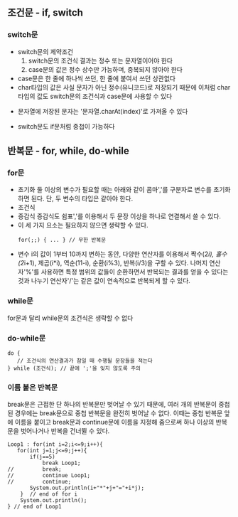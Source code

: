 ## 조건문 - if, switch
### switch문
- switch문의 제약조건
  1. switch문의 조건식 결과는 정수 또는 문자열이어야 한다
  2. case문의 값은 정수 상수만 가능하며, 중복되지 않아야 한다
- case문은 한 줄에 하나씩 쓰던, 한 줄에 붙여서 쓰던 상관없다
- char타입의 값은 사실 문자가 아닌 정수(유니코드)로 저장되기 때문에 이처럼 char타입의 값도 switch문의 조건식과 case문에 사용할 수 있다
* 문자열에 저장된 문자는 '문자열.charAt(index)'로 가져올 수 있다
- switch문도 if문처럼 중첩이 가능하다
   
## 반복문 - for, while, do-while
### for문
- 초기화
  둘 이상의 변수가 필요할 때는 아래와 같이 콤마','를 구분자로 변수를 초기화하면 된다. 단, 두 변수의 타입은 같아야 한다.
- 조건식
- 증감식
  증감식도 쉼표','를 이용해서 두 문장 이상을 하나로 연결해서 쓸 수 있다.
- 이 세 가지 요소는 필요하지 않으면 생략할 수 있다.
  ```
  for(;;) { ... } // 무한 반복문
  ```
- 변수 i의 값이 1부터 10까지 변하는 동안, 다양한 연산자를 이용해서 짝수(2*i), 홀수(2*i+1), 제곱(i*i), 역순(11-i), 순환(i%3), 반복(i/3)을 구할 수 있다. 나머지 연산자'%'를 사용하면 특정 범위의 값들이 순환하면서 반복되는 결과를 얻을 수 있다는 것과 나누기 연산자'/'는 같은 값이 연속적으로 반복되게 할 수 있다.
 ### while문
 for문과 달리 while문의 조건식은 생략할 수 없다
 ### do-while문
 ```
 do {
    // 조건식의 연산결과가 참일 때 수행될 문장들을 적는다
 } while (조건식); // 끝에 ';'을 잊지 않도록 주의
 ```
 ### 이름 붙은 반복문
 break문은 근접한 단 하나의 반복문만 벗어날 수 있기 때문에, 여러 개의 반복문이 중첩된 경우에는 break문으로 중첩 반복문을 완전히 벗어날 수 없다. 이때는 중첩 반복문 앞에 이름을 붙이고 break문과 continue문에 이름을 지정해 줌으로써 하나 이상의 반복문을 벗어나거나 반복을 건너뛸 수 있다.
 ```
 Loop1 : for(int i=2;i<=9;i++){
    for(int j=1;j<=9;j++){
        if(j==5)
            break Loop1;
 //         break;
 //         continue Loop1;
 //         continue;
        System.out.println(i+"*"+j+"="+i*j);
     }  // end of for i
     System.out.println();
 } // end of Loop1
 ```
  
